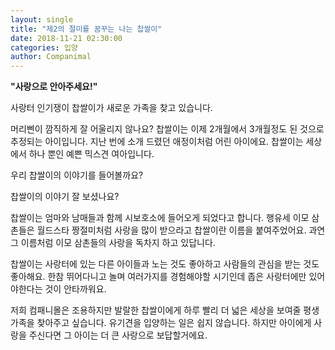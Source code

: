 ```yaml
---
layout: single
title: "제2의 절미를 꿈꾸는 나는 찹쌀이"
date: 2018-11-21 02:30:00
categories: 입양
author: Companimal
---
```


**"사랑으로 안아주세요!"**

사랑터 인기쟁이 찹쌀이가 새로운 가족을 찾고 있습니다.

머리삔이 깜직하게 잘 어울리지 않나요? 찹쌀이는 이제 2개월에서 3개월정도 된 것으로 추정되는 아이입니다. 지난 번에 소개 드렸던 애정이처럼 어린 아이에요. 찹쌀이는 세상에서 하나 뿐인 예쁜 믹스견 여아입니다.

우리 찹쌀이의 이야기를 들어볼까요?

찹쌀이의 이야기 잘 보셨나요?

찹쌀이는 엄마와 남매들과 함께 시보호소에 들어오게 되었다고 합니다. 행유세 이모 삼촌들은 월드스타 짱절미처럼 사랑을 많이 받으라고 찹쌀이란 이름을 붙여주었어요. 과연 그 이름처럼 이모 삼촌들의 사랑을 독차지 하고 있답니다.

찹쌀이는 사랑터에 있는 다른 아이들과 노는 것도 좋아하고 사람들의 관심을 받는 것도 좋아해요. 한참 뛰어다니고 놀며 여러가지를 경험해야할 시기인데 좁은 사랑터에만 있어야한다는 것이 안타까워요.

저희 컴패니몰은 조용하지만 발랄한 찹쌀이에게 하루 빨리 더 넓은 세상을 보여줄 평생가족을 찾아주고 싶습니다. 유기견을 입양하는 일은 쉽지 않습니다. 하지만 아이에게 사랑을 주신다면 그 아이는 더 큰 사랑으로 보답할거에요.
